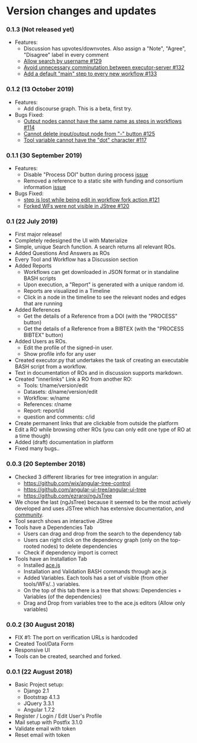 
# Version changes and updates

### 0.1.3 (Not released yet)
* Features:
   * Discussion has upvotes/downvotes. Also assign a "Note", "Agree", "Disagree" label in every comment
   * [Allow search by username #129](https://github.com/kantale/OpenBioC/issues/129)
   * [Avoid unnecessary comminutation between executor-server #132](https://github.com/kantale/OpenBioC/issues/132)
   * [Add a default "main" step to every new workflow #133](https://github.com/kantale/OpenBioC/issues/133)

### 0.1.2 (13 October 2019)
* Features:
   * Add discourse graph. This is a beta, first try.
* Bugs Fixed:
   * [Output nodes cannot have the same name as steps in workflows #114](https://github.com/kantale/OpenBioC/issues/114)
   * [Cannot delete input/output node from "-" button #125](https://github.com/kantale/OpenBioC/issues/125)
   * [Tool variable cannot have the "dot" character #117](https://github.com/kantale/OpenBioC/issues/117)

### 0.1.1 (30 September 2019)
* Features:
   * Disable "Process DOI" button during process [issue](https://github.com/kantale/OpenBioC/issues/122)
   * Removed a reference to a static site with funding and consortium information [issue](https://github.com/kantale/OpenBioC/issues/123)
* Bugs Fixed:
   * [step is lost while being edit in workflow fork action #121](https://github.com/kantale/OpenBioC/issues/121)
   * [Forked WFs were not visible in JStree #120](https://github.com/kantale/OpenBioC/issues/120)

### 0.1 (22 July 2019)
* First major release!
* Completely redesigned the UI with Materialize
* Simple, unique Search function. A search returns all relevant ROs.
* Added Questions And Answers as ROs
* Every Tool and Workflow has a Discussion section
* Added Reports
    * Workflows can get downloaded in JSON format or in standaline BASH scripts
    * Upon execution, a "Report" is generated with a unique random id. 
    * Reports are visualized in a Timeline
    * Click in a node in the timeline to see the relevant nodes and edges that are running
* Added References
    * Get the details of a Reference from a DOI (with the "PROCESS" button)
    * Get the details of a Reference from a BIBTEX (with the "PROCESS BIBTEX" button)
* Added Users as ROs.
    * Edit the profile of the signed-in user.
    * Show profile info for any user
* Created executor.py that undertakes the task of creating an executable BASH script from a workflow.
* Text in documentation of ROs and in discussion supports markdown.
* Created "innerlinks" Link a RO from another RO:
    * Tools: t/name/version/edit
    * Datasets: d/name/version/edit
    * Workflow: w/name
    * References: r/name
    * Report: report/id
    * question and comments: c/id
* Create permanent links that are clickable from outside the platform
* Edit a RO while browsing other ROs (you can only edit one type of RO at a time though)
* Added (draft) documentation in platform
* Fixed many bugs..

### 0.0.3 (20 September 2018)
* Checked 3 different libraries for tree integration in angular:
   * https://github.com/wix/angular-tree-control
   * https://github.com/angular-ui-tree/angular-ui-tree
   * https://github.com/ezraroi/ngJsTree 
* We chose the last (ngJsTree) because it seemed to be the most actively developed and uses JSTree which has extensive documentation, and [community](https://stackoverflow.com/questions/tagged/jstree). 
* Tool search shows an interactive JStree
* Tools have a Dependencies Tab
   * Users can drag and drop from the search to the dependency tab
   * Users can right click on the dependency graph (only on the top-rooted nodes) to delete dependencies
   * Check if dependency import is correct
* Tools have an Installation Tab
   * Installed [ace.js](https://ace.c9.io/)
   * Installation and Validation BASH commands through ace.js
   * Added Variables. Each tools has a set of visible (from other tools/WFs/..) variables.
   * On the top of this tab there is a tree that shows: Dependencies + Variables (of the dependencies)
   * Drag and Drop from variables tree to the ace.js editors (Allow only variables)

### 0.0.2 (30 August 2018)
* FIX #1: The port on verification URLs is hardcoded
* Created Tool/Data Form
* Responsive UI
* Tools can be created, searched and forked.

### 0.0.1 (22 August 2018)
* Basic Project setup: 
   * Django 2.1
   * Bootstrap 4.1.3
   * JQuery 3.3.1
   * Angular 1.7.2
* Register / Login / Edit User's Profile
* Mail setup with Postfix 3.1.0
* Validate email with token
* Reset email with token 

